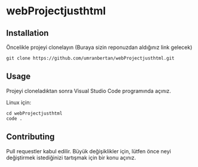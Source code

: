 ﻿# webProjectjusthtml
## Installation

 Öncelikle projeyi clonelayın (Buraya sizin reponuzdan aldığınız link gelecek)

```
git clone https://github.com/umranbertan/webProjectjusthtml.git
```

## Usage

Projeyi cloneladıktan sonra Visual Studio Code programında açınız.

Linux için:

```
cd webProjectjusthtml
code .
```

## Contributing 

Pull requestler kabul edilir. Büyük değişiklikler için, lütfen önce neyi değiştirmek istediğinizi tartışmak için bir konu açınız.
